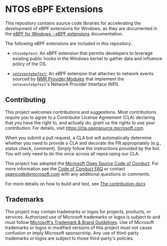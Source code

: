 # NTOS eBPF Extensions

This repository contains source code libraries for accelerating the development of eBPF extensions for Windows, as they are documented in the [eBPF for Windows - eBPF extensions](https://github.com/microsoft/ebpf-for-windows/blob/main/docs/eBpfExtensions.md) documentation.

The following eBPF extensions are included in this repository:

- `ntosebpfext`: An eBPF extension  that permits developers to leverage existing public
hooks in the Windows kernel to gather data and influence policy of the OS.

- [`neteventebpfext`](./docs/neteventebpfext.md): An eBPF extension that attaches to network events sourced by [NMR Provider Modules](https://learn.microsoft.com/en-us/windows-hardware/drivers/network/initializing-and-registering-a-provider-module) that implement the `neteventebpfext`'s Network Provider Interface (NPI).

## Contributing

This project welcomes contributions and suggestions.  Most contributions require you to agree to a
Contributor License Agreement (CLA) declaring that you have the right to, and actually do, grant us
the rights to use your contribution. For details, visit https://cla.opensource.microsoft.com.

When you submit a pull request, a CLA bot will automatically determine whether you need to provide
a CLA and decorate the PR appropriately (e.g., status check, comment). Simply follow the instructions
provided by the bot. You will only need to do this once across all repos using our CLA.

This project has adopted the [Microsoft Open Source Code of Conduct](https://opensource.microsoft.com/codeofconduct/).
For more information see the [Code of Conduct FAQ](https://opensource.microsoft.com/codeofconduct/faq/) or
contact [opencode@microsoft.com](mailto:opencode@microsoft.com) with any additional questions or comments.

For more details on how to build and test, see [The contribution docs](CONTRIBUTING.md)

## Trademarks

This project may contain trademarks or logos for projects, products, or services. Authorized use of Microsoft 
trademarks or logos is subject to and must follow 
[Microsoft's Trademark & Brand Guidelines](https://www.microsoft.com/en-us/legal/intellectualproperty/trademarks/usage/general).
Use of Microsoft trademarks or logos in modified versions of this project must not cause confusion or imply Microsoft sponsorship.
Any use of third-party trademarks or logos are subject to those third-party's policies.

